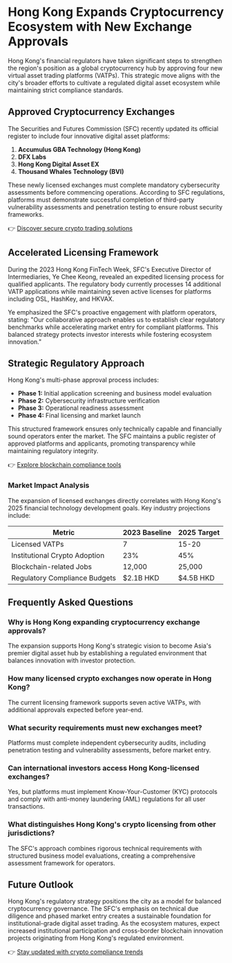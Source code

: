 # Hong Kong Expands Cryptocurrency Ecosystem with New Exchange Approvals

Hong Kong's financial regulators have taken significant steps to strengthen the region's position as a global cryptocurrency hub by approving four new virtual asset trading platforms (VATPs). This strategic move aligns with the city's broader efforts to cultivate a regulated digital asset ecosystem while maintaining strict compliance standards.

## Approved Cryptocurrency Exchanges

The Securities and Futures Commission (SFC) recently updated its official register to include four innovative digital asset platforms:

1. **Accumulus GBA Technology (Hong Kong)**
2. **DFX Labs**
3. **Hong Kong Digital Asset EX**
4. **Thousand Whales Technology (BVI)**

These newly licensed exchanges must complete mandatory cybersecurity assessments before commencing operations. According to SFC regulations, platforms must demonstrate successful completion of third-party vulnerability assessments and penetration testing to ensure robust security frameworks.

👉 [Discover secure crypto trading solutions](https://bit.ly/okx-bonus)

## Accelerated Licensing Framework

During the 2023 Hong Kong FinTech Week, SFC's Executive Director of Intermediaries, Ye Chee Keong, revealed an expedited licensing process for qualified applicants. The regulatory body currently processes 14 additional VATP applications while maintaining seven active licenses for platforms including OSL, HashKey, and HKVAX.

Ye emphasized the SFC's proactive engagement with platform operators, stating: "Our collaborative approach enables us to establish clear regulatory benchmarks while accelerating market entry for compliant platforms. This balanced strategy protects investor interests while fostering ecosystem innovation."

## Strategic Regulatory Approach

Hong Kong's multi-phase approval process includes:

- **Phase 1:** Initial application screening and business model evaluation
- **Phase 2:** Cybersecurity infrastructure verification
- **Phase 3:** Operational readiness assessment
- **Phase 4:** Final licensing and market launch

This structured framework ensures only technically capable and financially sound operators enter the market. The SFC maintains a public register of approved platforms and applicants, promoting transparency while maintaining regulatory integrity.

👉 [Explore blockchain compliance tools](https://bit.ly/okx-bonus)

### Market Impact Analysis

The expansion of licensed exchanges directly correlates with Hong Kong's 2025 financial technology development goals. Key industry projections include:

| Metric | 2023 Baseline | 2025 Target |
|-------|---------------|-------------|
| Licensed VATPs | 7 | 15-20 |
| Institutional Crypto Adoption | 23% | 45% |
| Blockchain-related Jobs | 12,000 | 25,000 |
| Regulatory Compliance Budgets | $2.1B HKD | $4.5B HKD |

## Frequently Asked Questions

### Why is Hong Kong expanding cryptocurrency exchange approvals?

The expansion supports Hong Kong's strategic vision to become Asia's premier digital asset hub by establishing a regulated environment that balances innovation with investor protection.

### How many licensed crypto exchanges now operate in Hong Kong?

The current licensing framework supports seven active VATPs, with additional approvals expected before year-end.

### What security requirements must new exchanges meet?

Platforms must complete independent cybersecurity audits, including penetration testing and vulnerability assessments, before market entry.

### Can international investors access Hong Kong-licensed exchanges?

Yes, but platforms must implement Know-Your-Customer (KYC) protocols and comply with anti-money laundering (AML) regulations for all user transactions.

### What distinguishes Hong Kong's crypto licensing from other jurisdictions?

The SFC's approach combines rigorous technical requirements with structured business model evaluations, creating a comprehensive assessment framework for operators.

## Future Outlook

Hong Kong's regulatory strategy positions the city as a model for balanced cryptocurrency governance. The SFC's emphasis on technical due diligence and phased market entry creates a sustainable foundation for institutional-grade digital asset trading. As the ecosystem matures, expect increased institutional participation and cross-border blockchain innovation projects originating from Hong Kong's regulated environment.

👉 [Stay updated with crypto compliance trends](https://bit.ly/okx-bonus)
